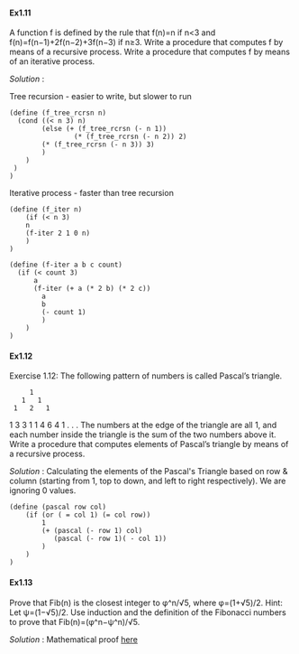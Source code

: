 
#### Ex1.11

A function f is defined by the rule that f(n)=n if n<3 and f(n)=f(n−1)+2f(n−2)+3f(n−3) if n≥3. Write a procedure that computes f by means of a recursive process. Write a procedure that computes f by means of an iterative process.

_Solution_ :

Tree recursion - easier to write, but slower to run
```
(define (f_tree_rcrsn n)
  (cond ((< n 3) n)
        (else (+ (f_tree_rcrsn (- n 1))
                (* (f_tree_rcrsn (- n 2)) 2)
		(* (f_tree_rcrsn (- n 3)) 3)
		)
	)
 )
)
```

Iterative process - faster than tree recursion
```
(define (f_iter n) 
	(if (< n 3)
	n
	(f-iter 2 1 0 n)
	)
)

(define (f-iter a b c count)
  (if (< count 3)
      a
      (f-iter (+ a (* 2 b) (* 2 c)) 
		a 
		b 
		(- count 1)
		)
	)
)
```

#### Ex1.12

Exercise 1.12: The following pattern of numbers is called Pascal’s triangle.

         1
       1   1
     1   2   1
   1   3   3   1
 1   4   6   4   1
       . . .
The numbers at the edge of the triangle are all 1, and each number inside the triangle is the sum of the two numbers above it. Write a procedure that computes elements of Pascal’s triangle by means of a recursive process.

_Solution_ : Calculating the elements of the Pascal's Triangle based on row & column (starting from 1, top to down, and left to right respectively). We are ignoring 0 values.

```
(define (pascal row col)
	(if (or ( = col 1) (= col row))
		1
		(+ (pascal (- row 1) col)
		   (pascal (- row 1)( - col 1))		
		)
	)
)
```

#### Ex1.13

Prove that Fib(n) is the closest integer to φ^n/√5, where φ=(1+√5)/2. 
Hint: Let ψ=(1−√5)/2. Use induction and the definition of the Fibonacci numbers to prove that Fib(n)=(φ^n−ψ^n)/√5.

_Solution_ : Mathematical proof [here](https://www.evernote.com/shard/s100/client/snv?noteGuid=6a4b59d5-e99f-417c-9ef3-bcf03a4efecd&noteKey=7e030d4602a0bef5df0d6dd4c2ad47bf&sn=https%3A%2F%2Fwww.evernote.com%2Fshard%2Fs100%2Fsh%2F6a4b59d5-e99f-417c-9ef3-bcf03a4efecd%2F7e030d4602a0bef5df0d6dd4c2ad47bf&title=Exercise%2B1.13)
